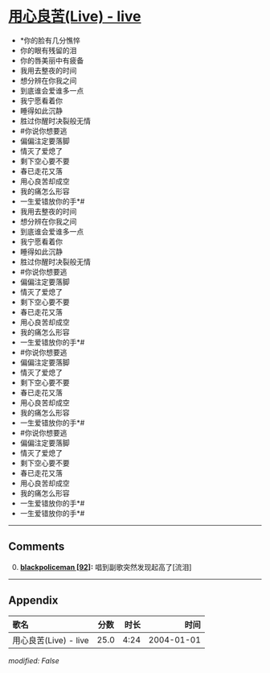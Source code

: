 # [用心良苦(Live) - live](https://music.163.com/song?id=66542)

* *你的脸有几分憔悴
* 你的眼有残留的泪
* 你的唇美丽中有疲备
* 我用去整夜的时间
* 想分辨在你我之间
* 到底谁会爱谁多一点
* 我宁愿看着你
* 睡得如此沉静
* 胜过你醒时决裂般无情
* #你说你想要逃
* 偏偏注定要落脚
* 情灭了爱熄了
* 剩下空心要不要
* 春已走花又落
* 用心良苦却成空
* 我的痛怎么形容
* 一生爱错放你的手*#
* 我用去整夜的时间
* 想分辨在你我之间
* 到底谁会爱谁多一点
* 我宁愿看着你
* 睡得如此沉静
* 胜过你醒时决裂般无情
* #你说你想要逃
* 偏偏注定要落脚
* 情灭了爱熄了
* 剩下空心要不要
* 春已走花又落
* 用心良苦却成空
* 我的痛怎么形容
* 一生爱错放你的手*#
* #你说你想要逃
* 偏偏注定要落脚
* 情灭了爱熄了
* 剩下空心要不要
* 春已走花又落
* 用心良苦却成空
* 我的痛怎么形容
* 一生爱错放你的手*#
* #你说你想要逃
* 偏偏注定要落脚
* 情灭了爱熄了
* 剩下空心要不要
* 春已走花又落
* 用心良苦却成空
* 我的痛怎么形容
* 一生爱错放你的手*#
* 一生爱错放你的手*#


---

## Comments
0. **[blackpoliceman \[92\]](https://music.163.com/#/user/home?id=5836286):** 唱到副歌突然发现起高了[流泪]



---

## Appendix

|歌名|分数|时长|时间|
|:---|:---:|---:|---:|
|用心良苦(Live) - live|25.0|4:24|2004-01-01

*modified: False*